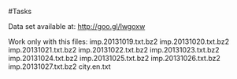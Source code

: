 #Tasks

Data set available at:
http://goo.gl/lwgoxw

Work only with this files:
imp.20131019.txt.bz2
imp.20131020.txt.bz2
imp.20131021.txt.bz2
imp.20131022.txt.bz2
imp.20131023.txt.bz2
imp.20131024.txt.bz2
imp.20131025.txt.bz2
imp.20131026.txt.bz2
imp.20131027.txt.bz2
city.en.txt

 
 
 
 
